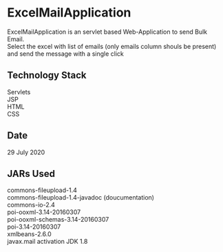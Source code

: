 # ExcelMailApplication
ExcelMailApplication is an servlet based Web-Application to send Bulk Email.
</br> Select the excel with list of emails (only emails column shouls be present) and send the message with a single click
## Technology Stack
Servlets</br>
JSP </br>
HTML</br>
CSS</br>

## Date
29 July 2020

## JARs Used
commons-fileupload-1.4</br>
commons-fileupload-1.4-javadoc (doucumentation) </br>
commons-io-2.4</br>
poi-ooxml-3.14-20160307</br>
poi-ooxml-schemas-3.14-20160307</br>
poi-3.14-20160307</br>
xmlbeans-2.6.0</br>
javax.mail
activation
JDK 1.8
